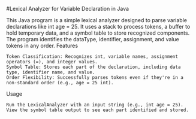 #Lexical Analyzer for Variable Declaration in Java

This Java program is a simple lexical analyzer designed to parse variable declarations like int age = 25. It uses a stack to process tokens, a buffer to hold temporary data, and a symbol table to store recognized components. The program identifies the dataType, identifier, assignment, and value tokens in any order.
Features

    Token Classification: Recognizes int, variable names, assignment operators (=), and integer values.
    Symbol Table: Stores each part of the declaration, including data type, identifier name, and value.
    Order Flexibility: Successfully parses tokens even if they're in a non-standard order (e.g., age = 25 int).

Usage

    Run the LexicalAnalyzer with an input string (e.g., int age = 25).
    View the symbol table output to see each part identified and stored.
